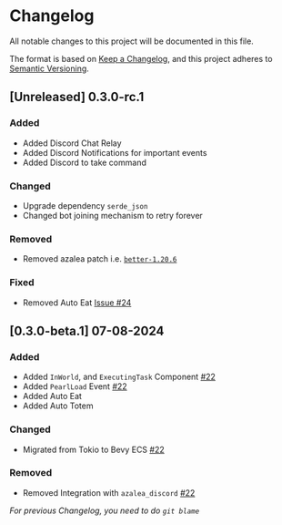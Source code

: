 # Changelog

All notable changes to this project will be documented in this file.

The format is based on [Keep a Changelog](https://keepachangelog.com/en/1.1.0/),
and this project adheres to [Semantic Versioning](https://semver.org/spec/v2.0.0.html).

## [Unreleased] 0.3.0-rc.1

### Added

- Added Discord Chat Relay
- Added Discord Notifications for important events
- Added Discord to take command

### Changed

- Upgrade dependency `serde_json`
- Changed bot joining mechanism to retry forever

### Removed

- Removed azalea patch i.e. [`better-1.20.6`](https://github.com/as1100k-forks/azalea.git)

### Fixed

- Removed Auto Eat [Issue #24](https://github.com/AS1100K/aether/issues/24)

## [0.3.0-beta.1] 07-08-2024

### Added

- Added `InWorld`, and `ExecutingTask` Component [#22](https://github.com/AS1100K/aether/pull/22)
- Added `PearlLoad` Event [#22](https://github.com/AS1100K/aether/pull/22)
- Added Auto Eat
- Added Auto Totem

### Changed

- Migrated from Tokio to Bevy ECS [#22](https://github.com/AS1100K/aether/pull/22)

### Removed

- Removed Integration with `azalea_discord` [#22](https://github.com/AS1100K/aether/pull/22)

_For previous Changelog, you need to do `git blame`_
